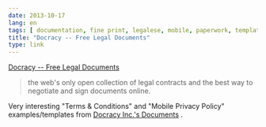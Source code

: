```yaml
---
date: 2013-10-17
lang: en
tags: [ documentation, fine print, legalese, mobile, paperwork, templates ]
title: "Docracy -- Free Legal Documents"
type: link
---
```


[Docracy -- Free Legal Documents](https://www.docracy.com/)

> the web's only open collection of legal contracts and the best way to
> negotiate and sign documents online.

Very interesting "Terms & Conditions" and "Mobile Privacy Policy"
examples/templates from [Docracy Inc.'s
Documents](http://www.docracy.com/doc/showalluserdocs?userId=117) .

